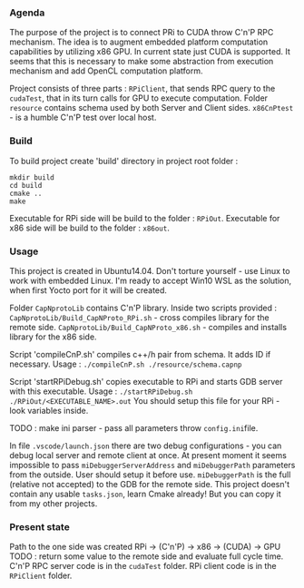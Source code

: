 ### Agenda
The purpose of the project is to connect PRi to CUDA throw C'n'P RPC mechanism.
The idea is to augment embedded platform computation capabilities by utilizing x86 GPU. 
In current state just CUDA is supported. It seems that this is necessary to make some abstraction from execution mechanism and add OpenCL computation platform.

Project consists of three parts : ```RPiClient```, that sends RPC query to the ```cudaTest```, that in its turn calls for GPU to execute computation.
Folder ```resource``` contains schema used by both Server and Client sides.
```x86CnPtest``` - is a humble C'n'P test over local host.

### Build
To build project create 'build' directory in project root folder :
```
mkdir build
cd build
cmake ..
make
```
Executable for RPi side will be build to the folder : ```RPiOut```.
Executable for x86 side will be build to the folder : ```x86out```.

### Usage
This project is created in Ubuntu14.04. Don't torture yourself - use Linux to work with embedded Linux. I'm ready to accept Win10 WSL as the solution, when first Yocto port for it will be created.

Folder ```CapNprotoLib``` contains C'n'P library.
Inside two scripts provided :
```CapNprotoLib/Build_CapNProto_RPi.sh``` - cross compiles library for the remote side.
```CapNprotoLib/Build_CapNProto_x86.sh``` - compiles and installs library for the x86 side.

Script 'compileCnP.sh' compiles c++/h pair from schema. It adds ID if necessary.
Usage : 
```./compileCnP.sh ./resource/schema.capnp```

Script 'startRPiDebug.sh' copies executable to RPi and starts GDB server with this executable.
Usage :
```./startRPiDebug.sh ./RPiOut/<EXECUTABLE_NAME>.out```
You should setup this file for your RPi - look variables inside.

TODO : make ini parser - pass all parameters throw ```config.ini```file.

In file ```.vscode/launch.json``` there are two debug configurations - you can debug local server and remote client at once.
At present moment it seems impossible to pass ```miDebuggerServerAddress```  and ```miDebuggerPath``` parameters from the outside. User should setup it before use.
```miDebuggerPath``` is the full (relative not accepted) to the GDB for the remote side.
This project doesn't contain any usable ```tasks.json```, learn Cmake already! But you can copy it from my other projects. 

### Present state
Path to the one side was created RPi -> (C'n'P) -> x86 -> (CUDA) -> GPU
TODO : return some value to the remote side and evaluate full cycle time.
C'n'P RPC server code is in the  ```cudaTest``` folder.
RPi client code is in the ```RPiClient``` folder.
